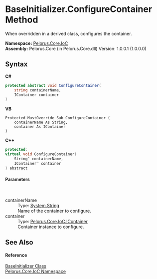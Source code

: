 # BaseInitializer.ConfigureContainer Method 
 

When overridden in a derived class, configures the container.

**Namespace:**&nbsp;<a href="D77506BC">Pelorus.Core.IoC</a><br />**Assembly:**&nbsp;Pelorus.Core (in Pelorus.Core.dll) Version: 1.0.0.1 (1.0.0.0)

## Syntax

**C#**<br />
``` C#
protected abstract void ConfigureContainer(
	string containerName,
	IContainer container
)
```

**VB**<br />
``` VB
Protected MustOverride Sub ConfigureContainer ( 
	containerName As String,
	container As IContainer
)
```

**C++**<br />
``` C++
protected:
virtual void ConfigureContainer(
	String^ containerName, 
	IContainer^ container
) abstract
```


#### Parameters
&nbsp;<dl><dt>containerName</dt><dd>Type: <a href="http://msdn2.microsoft.com/en-us/library/s1wwdcbf" target="_blank">System.String</a><br />Name of the container to configure.</dd><dt>container</dt><dd>Type: <a href="E534F261">Pelorus.Core.IoC.IContainer</a><br />Container instance to configure.</dd></dl>

## See Also


#### Reference
<a href="B90E91DD">BaseInitializer Class</a><br /><a href="D77506BC">Pelorus.Core.IoC Namespace</a><br />